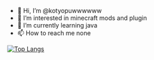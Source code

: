 - 👋 Hi, I’m @kotyopuwwwwww
- 👀 I’m interested in minecraft mods and plugin
- 🌱 I’m currently learning java
- 📫 How to reach me none

<!---
kotyopuwwwwww/kotyopuwwwwww is a ✨ special ✨ repository because its `README.md` (this file) appears on your GitHub profile.
You can click the Preview link to take a look at your changes.
--->
[![Top Langs](https://github-readme-stats.vercel.app/api/top-langs/?username=kotyopuwwwwww&layout=compact&theme=tokyonight)](https://github.com/anuraghazra/github-readme-stats)
